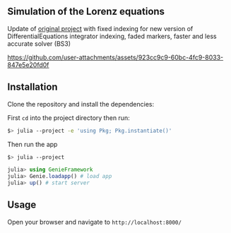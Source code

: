 ## Simulation of the Lorenz equations

Update of [original project](https://github.com/BuiltWithGenie/LorenzEquations) with fixed indexing for new version of DifferentialEquations integrator indexing, faded markers, faster and less accurate solver (BS3)

https://github.com/user-attachments/assets/923cc9c9-60bc-4fc9-8033-847e5e20fd0f

## Installation

Clone the repository and install the dependencies:

First `cd` into the project directory then run:

```bash
$> julia --project -e 'using Pkg; Pkg.instantiate()'
```

Then run the app

```bash
$> julia --project
```

```julia
julia> using GenieFramework
julia> Genie.loadapp() # load app
julia> up() # start server
```

## Usage

Open your browser and navigate to `http://localhost:8000/`


